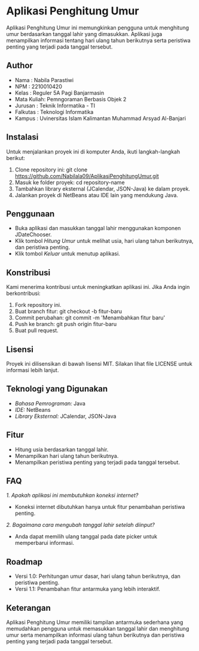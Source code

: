 
# Aplikasi Penghitung Umur

Aplikasi Penghitung Umur ini memungkinkan pengguna untuk menghitung umur berdasarkan tanggal lahir yang dimasukkan. Aplikasi juga menampilkan informasi tentang hari ulang tahun berikutnya serta peristiwa penting yang terjadi pada tanggal tersebut.

## Author

- Nama       : Nabila Parastiwi
- NPM        : 2210010420
- Kelas      : Reguler 5A Pagi Banjarmasin
- Mata Kuliah: Pemngoraman Berbasis Objek 2
- Jurusan    : Teknik Informatika - TI
- Falkutas   : Teknologi Informatika
- Kampus     : Uvinersitas Islam Kalimantan Muhammad Arsyad Al-Banjari


## Instalasi
Untuk menjalankan proyek ini di komputer Anda, ikuti 
langkah-langkah berikut:
1. Clone repository ini: git clone https://github.com/Nabilala09/AplikasiPenghitungUmur.git
2. Masuk ke folder proyek: cd repository-name
3. Tambahkan library eksternal (JCalendar, JSON-Java) ke dalam proyek.
4. Jalankan proyek di NetBeans atau IDE lain yang mendukung Java.
 
## Penggunaan

- Buka aplikasi dan masukkan tanggal lahir menggunakan komponen JDateChooser.
- Klik tombol *Hitung Umur* untuk melihat usia, hari ulang tahun berikutnya, dan peristiwa penting.
- Klik tombol *Keluar* untuk menutup aplikasi.

## Konstribusi
Kami menerima kontribusi untuk meningkatkan aplikasi ini. Jika Anda ingin berkontribusi:
1. Fork repository ini.
2. Buat branch fitur: git checkout -b fitur-baru
3. Commit perubahan: git commit -m 'Menambahkan fitur baru'
4. Push ke branch: git push origin fitur-baru
5. Buat pull request.

## Lisensi

Proyek ini dilisensikan di bawah lisensi MIT. Silakan lihat file LICENSE untuk informasi lebih lanjut.

## Teknologi yang Digunakan
- *Bahasa Pemrograman:* Java
- *IDE:* NetBeans
- *Library Eksternal:* JCalendar, JSON-Java

## Fitur
- Hitung usia berdasarkan tanggal lahir.
- Menampilkan hari ulang tahun berikutnya.
- Menampilkan peristiwa penting yang terjadi pada tanggal tersebut.

## FAQ

*1. Apakah aplikasi ini membutuhkan koneksi internet?*
- Koneksi internet dibutuhkan hanya untuk fitur penambahan peristiwa penting.

*2. Bagaimana cara mengubah tanggal lahir setelah diinput?*
- Anda dapat memilih ulang tanggal pada date picker untuk memperbarui informasi.

## Roadmap

- Versi 1.0: Perhitungan umur dasar, hari ulang tahun berikutnya, dan peristiwa penting.
- Versi 1.1: Penambahan fitur antarmuka yang lebih interaktif.

## Keterangan
Aplikasi Penghitung Umur memiliki tampilan antarmuka sederhana yang memudahkan pengguna untuk memasukkan tanggal lahir dan menghitung umur serta menampilkan informasi ulang tahun berikutnya dan peristiwa penting yang terjadi pada tanggal tersebut.
